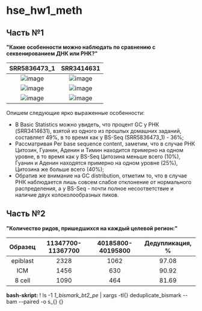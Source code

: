 # hse_hw1_meth

## Часть №1

__"Какие особенности можно наблюдать по сравнению с секвенированием ДНК или РНК?"__

| SRR5836473_1 | SRR3414631 |
| :---: | :---: |
|![image](https://user-images.githubusercontent.com/71905847/154557992-bdbebdfb-93de-43e0-9262-f996e9d20456.png)|![image](https://user-images.githubusercontent.com/71905847/154557874-e4ad06aa-39ef-439c-ad5a-a418a37b9b90.png)|
|![image](https://user-images.githubusercontent.com/71905847/154558228-ddc55579-4b98-4fde-9fdd-bbe3435356ab.png)|![image](https://user-images.githubusercontent.com/71905847/154558190-85401726-0080-40e1-a3b6-4b2e22e2f0c3.png)|
|![image](https://user-images.githubusercontent.com/71905847/154558564-0645c795-f285-4e65-b31c-6c4ebc39cc82.png)|![image](https://user-images.githubusercontent.com/71905847/154558589-975b7c40-f5bc-488f-9b75-981892e16688.png)|

Опишем следующие ярко выраженные особенности:
- В Basic Statistics можно увидеть, что процент GC у РНК (SRR3414631), взятой из одного из прошлых домашних заданий, составляет 49%, в то время как у BS-Seq (SRR5836473_1) - 36%;
- Рассматривая Per base sequence content, заметим, что в случае РНК Цитозин, Гуанин, Аденин и Тимин находится примерно на одном уровне, в то время как у BS-Seq Цитозина меньше всего (10%), Гуанин и Аденин находятся примерно на одном уровне (25%), Цитозина же больше всего (40%);
- Обратив же внимание на GC distribution, отметим то, что в случае РНК наблюдается лишь совсем слабое отклонение от нормального распределения, а у BS-Seq - почти полное несоответствие и наличие двух колоколообразных пиков.

## Часть №2

__"Количество ридов, пришедшихся на каждый целевой регион:"__

| Образец | 11347700-11367700 | 40185800-40195800 | Дедупликация, % |
| :---: | :---: | :---: | :---: |
| epiblast | 2328 | 1062 | 97.08 |
| ICM | 1456 | 630 | 90.92 |
| 8 cell | 1090 | 464 | 81.69 |

__bash-skript:__ ! ls -1 *1_bismark_bt2_pe* | xargs -tI{} deduplicate_bismark  --bam  --paired -o s_{} {}
